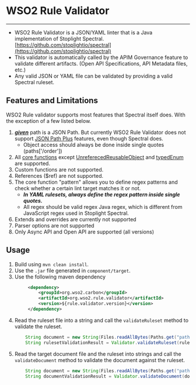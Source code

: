 # WSO2 Rule Validator

---
- WSO2 Rule Validator is a JSON/YAML linter that is a Java implementation of Stoplight Spectral. [https://github.com/stoplightio/spectral](https://github.com/stoplightio/spectral)
- This validator is automatically called by the APIM Governance feature to validate different artifacts. (Open API Specifications, API Metadata files, etc.)
- Any valid JSON or YAML file can be validated by providing a valid Spectral ruleset.

## Features and Limitations
WSO2 Rule validator supports most features that Spectral itself does. With the exception of a few listed below.

1. [_**given**_](https://docs.stoplight.io/docs/spectral/d3482ff0ccae9-rules#rules-properties) path is a JSON Path. But currently WSO2 Rule Validator does not support [JSON Path Plus](https://github.com/JSONPath-Plus/JSONPath) features, even though Spectral does.
   - Object access should always be done inside single quotes \(paths\['/order'\]\)
2. All [core functions](https://docs.stoplight.io/docs/spectral/cb95cf0d26b83-core-functions) except [UnreferecedReusableObject](https://docs.stoplight.io/docs/spectral/cb95cf0d26b83-core-functions#unreferencedreusableobject) and [typedEnum](https://docs.stoplight.io/docs/spectral/cb95cf0d26b83-core-functions#typedenum) are supported.
3. Custom functions are not supported.
4. References ($ref) are not supported.
5. The core function "pattern" allows you to define regex patterns and check whether a certain lint target matches it or not.
   - _**In YAML rulesets, always define the regex pattern inside single quotes.**_
   - All regex should be valid regex Java regex, which is different from JavaScript regex used in Stoplight Spectral.
6. Extends and overrides are currently not supported
7. Parser options are not supported
8. Only Async API and Open API are supported (all versions)

## Usage

1. Build using `mvn clean install`.
2. Use the `.jar` file generated in `component/target`.
3. Use the following maven dependency
   ```xml
        <dependency>
            <groupId>org.wso2.carbon</groupId>
            <artifactId>org.wso2.rule.validator</artifactId>
            <version>${rule.validator.version}</version>
        </dependency>
    ```
4. Read the ruleset file into a string and call the `validateRuleset` method to validate the ruleset.
    ```java
        String document = new String(Files.readAllBytes(Paths.get("path/to/ruleset/ruleset.yaml")));
        String rulesetValidationResult = Validator.validateRuleset(ruleset);
    ```
5. Read the target document file and the ruleset into strings and call the `validateDocument` method to validate the document against the ruleset.
    ```java
        String document = new String(Files.readAllBytes(Paths.get("path/to/document/document.yaml")));
        String documentValidationResult = Validator.validateDocument(document, ruleset);
    ```